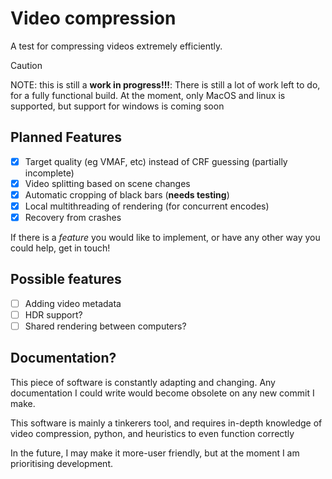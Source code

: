 # Video compression

A test for compressing videos extremely efficiently.


> [!CAUTION]
> NOTE: this is still a **work in progress!!!**: 
> There is still a lot of work left to do, for a fully functional build.
> At the moment, only MacOS and linux is supported, but support for windows is coming soon

## Planned Features

- [x] Target quality (eg VMAF, etc) instead of CRF guessing (partially incomplete)
- [x] Video splitting based on scene changes
- [x] Automatic cropping of black bars (**needs testing**)
- [x] Local multithreading of rendering (for concurrent encodes)
- [x] Recovery from crashes

If there is a *feature* you would like to implement, or have any other way you could help, get in touch!

## Possible features

- [ ] Adding video metadata
- [ ] HDR support?
- [ ] Shared rendering between computers?

## Documentation?

This piece of software is constantly adapting and changing. Any documentation I could write would become obsolete on any new commit I make.

This software is mainly a tinkerers tool, and requires in-depth knowledge of video compression, python, and heuristics to even function correctly

In the future, I may make it more-user friendly, but at the moment I am prioritising development. 
